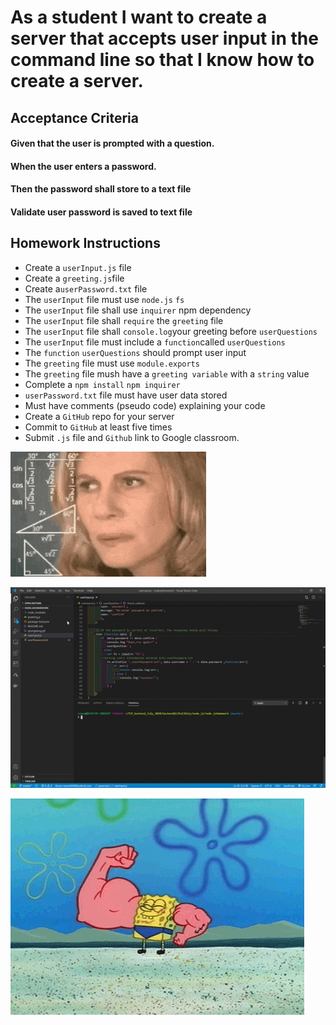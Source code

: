# As a student I want to create a server that accepts user input in the command line so that I know how to create a server. 

## Acceptance Criteria

#### Given that the user is prompted with a question. 
#### When the user enters a password. 
#### Then the password shall store to a text file
#### Validate user password is saved to text file 

 ## Homework Instructions 

* Create a `userInput.js` file
* Create a `greeting.js`file 
* Create a`userPassword.txt` file 
* The `userInput` file must use `node.js` `fs`  
* The `userInput` file shall use `inquirer` npm dependency 
* The `userInput` file shall `require` the `greeting` file  
* The `userInput` file shall `console.log`your greeting before `userQuestions` 
* The `userInput` file must include a `function`called `userQuestions` 
* The `function` `userQuestions` should prompt user input 
* The `greeting` file must use `module.exports` 
*  The `greeting` file mush have a `greeting variable` with a `string` value
* Complete a `npm install` `npm inquirer` 
* `userPassword.txt` file must have user data stored 
* Must have comments (pseudo code) explaining your code  
* Create a `GitHub` repo for your server 
* Commit to `GitHub` at least five times 
* Submit `.js` file and `Github` link to Google classroom.

![](confused.gif)

![](node-js.gif)

![](spongebog.gif)